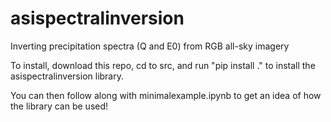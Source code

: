 # asispectralinversion
Inverting precipitation spectra (Q and E0) from RGB all-sky imagery

To install, download this repo, cd to src, and run "pip install ." to install the asispectralinversion library. 

You can then follow along with minimalexample.ipynb to get an idea of how the library can be used!
